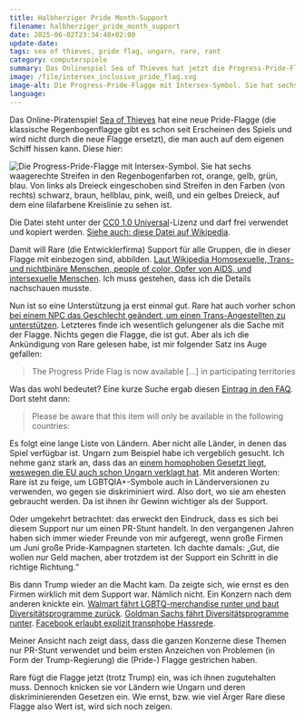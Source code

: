 ```yaml
---
title: Halbherziger Pride Month-Support
filename: halbherziger_pride_month_support
date: 2025-06-02T23:34:48+02:00
update-date:
tags: sea of thieves, pride flag, ungarn, rare, rant
category: computerspiele
summary: Das Onlinespiel Sea of Thieves hat jetzt die Progress-Pride-Flagge. Es sei denn, du lebst im falschen Land.
image: /file/intersex_inclusive_pride_flag.svg
image-alt: Die Progress-Pride-Flagge mit Intersex-Symbol. Sie hat sechs waagerechte Streifen in den Regenbogenfarben rot, orange, gelb, grün, blau. Von links als Dreieck eingeschoben sind Streifen in den Farben (von rechts) schwarz, braun, hellblau, pink, weiß, und ein gelbes Dreieck, auf dem eine lilafarbene Kreislinie zu sehen ist.
language:
---
```


Das Online-Piratenspiel [Sea of Thieves](https://www.seaofthieves.com) hat eine neue Pride-Flagge (die klassische Regenbogenflagge gibt es schon seit Erscheinen des Spiels und wird nicht durch die neue Flagge ersetzt), die man auch auf dem eigenen Schiff hissen kann. Diese hier:

![Die Progress-Pride-Flagge mit Intersex-Symbol. Sie hat sechs waagerechte Streifen in den Regenbogenfarben rot, orange, gelb, grün, blau. Von links als Dreieck eingeschoben sind Streifen in den Farben (von rechts) schwarz, braun, hellblau, pink, weiß, und ein gelbes Dreieck, auf dem eine lilafarbene Kreislinie zu sehen ist.](/file/intersex_inclusive_pride_flag.svg "Mein Kompliment an die Person, die diese Datei manuell erstellt hat. Sauberes SVG, minimale Größe (weniger als 800 Byte). So muss das sein.")

Die Datei steht unter der [CC0 1.0 Universal](https://creativecommons.org/publicdomain/zero/1.0/deed.en)-Lizenz und darf frei verwendet und kopiert werden. [Siehe auch: diese Datei auf Wikipedia](https://de.wikipedia.org/wiki/Datei:Intersex-inclusive_pride_flag.svg).

Damit will Rare (die Entwicklerfirma) Support für alle Gruppen, die in dieser Flagge mit einbezogen sind, abbilden. [Laut Wikipedia Homosexuelle, Trans- und nichtbinäre Menschen, people of color, Opfer von AIDS, und intersexuelle Menschen](https://de.wikipedia.org/wiki/LGBT-Symbole). Ich muss gestehen, dass ich die Details nachschauen musste.

Nun ist so eine Unterstützung ja erst einmal gut. Rare hat auch vorher schon [bei einem NPC das Geschlecht geändert, um einen Trans-Angestellten zu unterstützen](https://seaofthieves.wiki.gg/wiki/Senior_Trader_Marley). Letzteres finde ich wesentlich gelungener als die Sache mit der Flagge. Nichts gegen die Flagge, die ist gut. Aber als ich die Ankündigung von Rare gelesen habe, ist mir folgender Satz ins Auge gefallen:

> The Progress Pride Flag is now available […] in participating territories

Was das wohl bedeutet? Eine kurze Suche ergab diesen [Eintrag in den FAQ](https://support.seaofthieves.com/articles/27107932426642-Progress-Pride-Flag-Areas-of-availability). Dort steht dann:

> Please be aware that this item will only be available in the following countries:

Es folgt eine lange Liste von Ländern. Aber nicht alle Länder, in denen das Spiel verfügbar ist. Ungarn zum Beispiel habe ich vergeblich gesucht. Ich nehme ganz stark an, dass das an [einem homophoben Gesetzt liegt, weswegen die EU auch schon Ungarn verklagt hat](https://de.wikipedia.org/wiki/Ungarn#Politik). Mit anderen Worten: Rare ist zu feige, um LGBTQIA+-Symbole auch in Länderversionen zu verwenden, wo gegen sie diskriminiert wird. Also dort, wo sie am ehesten gebraucht werden. Da ist ihnen ihr Gewinn wichtiger als der Support.

Oder umgekehrt betrachtet: das erweckt den Eindruck, dass es sich bei diesem Support nur um einen PR-Stunt handelt. In den vergangenen Jahren haben sich immer wieder Freunde von mir aufgeregt, wenn große Firmen um Juni große Pride-Kampagnen starteten. Ich dachte damals: „Gut, die wollen nur Geld machen, aber trotzdem ist der Support ein Schritt in die richtige Richtung.“

Bis dann Trump wieder an die Macht kam. Da zeigte sich, wie ernst es den Firmen wirklich mit dem Support war. Nämlich nicht. Ein Konzern nach dem anderen knickte ein. [Walmart fährt LGBTQ-merchandise runter und baut Diversitätsprogramme zurück](https://www.nbcnews.com/business/business-news/walmart-pulls-back-dei-efforts-removes-lbgtq-merchandise-website-rcna181805). [Goldman Sachs fährt Diversitätsprogramme runter](https://diversity.com/post/goldman-sachs-deloitte-dei-policy-changes-2025). [Facebook erlaubt explizit transphobe Hassrede](https://www.nbcnews.com/tech/social-media/meta-new-hate-speech-rules-allow-users-call-lgbtq-people-mentally-ill-rcna186700).

Meiner Ansicht nach zeigt dass, dass die ganzen Konzerne diese Themen nur PR-Stunt verwendet und beim ersten Anzeichen von Problemen (in Form der Trump-Regierung) die (Pride-) Flagge gestrichen haben.

Rare fügt die Flagge jetzt (trotz Trump) ein, was ich ihnen zugutehalten muss. Dennoch knicken sie vor Ländern wie Ungarn und deren diskriminierenden Gesetzen ein. Wie ernst, bzw. wie viel Ärger Rare diese Flagge also Wert ist, wird sich noch zeigen.
